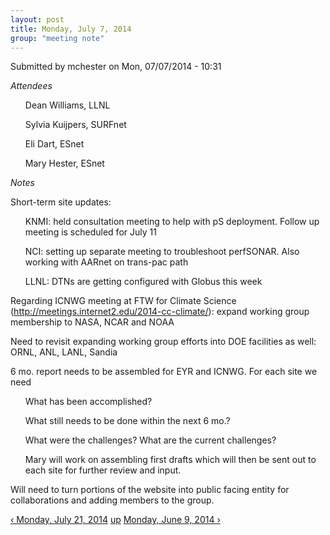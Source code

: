 ```yaml
---
layout: post
title: Monday, July 7, 2014 
group: "meeting note"
---
```


<div id="content" class="column">
    <div class="section">
        <a id="main-content"></a>
        <div class="region region-content">
            <div id="block-system-main" class="block block-system">
                <div class="content">
                    <div id="node-33" class="node node-book node-full clearfix" about="/content/monday-july-7-2014-0" typeof="sioc:Item foaf:Document">
                        <span property="dc:title" content="Monday, July 7, 2014" class="rdf-meta element-hidden"></span><span property="sioc:num_replies" content="0" datatype="xsd:integer" class="rdf-meta element-hidden"></span>
                        <div class="meta submitted">
                            <span property="dc:date dc:created" content="2014-07-07T10:31:53-07:00" datatype="xsd:dateTime" rel="sioc:has_creator">Submitted by <span class="username" xml:lang="" about="/users/mchester" typeof="sioc:UserAccount" property="foaf:name" datatype="">mchester</span> on Mon, 07/07/2014 - 10:31</span>    
                        </div>
                        <div class="content clearfix">
                            <div class="field field-name-body field-type-text-with-summary field-label-hidden">
                                <div class="field-items">
                                    <div class="field-item even" property="content:encoded">
                                        <p><em>Attendees</em></p>
                                        <ul>Dean Williams, LLNL</ul>
                                        <ul>Sylvia Kuijpers, SURFnet</ul>
                                        <ul>Eli Dart, ESnet</ul>
                                        <ul>Mary Hester, ESnet</ul>
                                        <p><em>Notes</em></p>
                                        <p>Short-term site updates:</p>
                                        <ul>KNMI: held consultation meeting to help with pS deployment. Follow up meeting is scheduled for July 11 </ul>
                                        <ul>NCI: setting up separate meeting to troubleshoot perfSONAR. Also working with AARnet on trans-pac path</ul>
                                        <ul>LLNL: DTNs are getting configured with Globus this week</ul>
                                        <p>Regarding ICNWG meeting at FTW for Climate Science (<a href="http://meetings.internet2.edu/2014-cc-climate/">http://meetings.internet2.edu/2014-cc-climate/</a>): expand working group membership to NASA, NCAR and NOAA</p>
                                        <p>Need to revisit expanding working group efforts into DOE facilities as well: ORNL, ANL, LANL, Sandia</p>
                                        <p>6 mo. report needs to be assembled for EYR and ICNWG. For each site we need</p>
                                        <ul>What has been accomplished?</ul>
                                        <ul>What still needs to be done within the next 6 mo.?</ul>
                                        <ul>What were the challenges? What are the current challenges?</ul>
                                        <ul>Mary will work on assembling first drafts which will then be sent out to each site for further review and input.</ul>
                                        <p>Will need to turn portions of the website into public facing entity for collaborations and adding members to the group.</p>
                                    </div>
                                </div>
                            </div>
                            <div id="book-navigation-14" class="book-navigation">
                                <div class="page-links clearfix">
                                    <a href="{{site.baseurl}}/monday-july-21-2014" class="page-previous" title="Go to previous page">‹ Monday, July 21, 2014</a>
                                    <a href="{{site.baseurl}}/meeting-notes" class="page-up" title="Go to parent page">up</a>
                                    <a href="{{site.baseurl}}/monday-june-9-2014" class="page-next" title="Go to next page">Monday, June 9, 2014 ›</a>
                                </div>
                            </div>
                        </div>
                    </div>
                </div>
            </div>
        </div>
    </div>
</div>